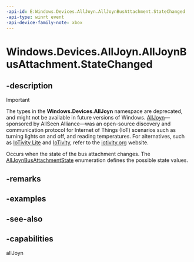 ```yaml
---
-api-id: E:Windows.Devices.AllJoyn.AllJoynBusAttachment.StateChanged
-api-type: winrt event
-api-device-family-note: xbox
---
```


<!-- Event syntax
public event Windows.Foundation.TypedEventHandler StateChanged<Windows.Devices.AllJoyn.AllJoynBusAttachment,  Windows.Devices.AllJoyn.AllJoynBusAttachmentStateChangedEventArgs>
-->

# Windows.Devices.AllJoyn.AllJoynBusAttachment.StateChanged

## -description

> [!IMPORTANT]
> The types in the **Windows.Devices.AllJoyn** namespace are deprecated, and might not be available in future versions of Windows. [AllJoyn](https://openconnectivity.org/technology/reference-implementation/alljoyn/)&mdash;sponsored by AllSeen Alliance&mdash;was an open-source discovery and communication protocol for Internet of Things (IoT) scenarios such as turning lights on and off, and reading temperatures. For alternatives, such as [IoTivity Lite](https://github.com/iotivity/iotivity-lite) and [IoTivity](https://github.com/iotivity/iotivity), refer to the [iotivity.org](https://iotivity.org/) website.

Occurs when the state of the bus attachment changes. The [AllJoynBusAttachmentState](alljoynbusattachmentstate.md) enumeration defines the possible state values.

## -remarks

## -examples

## -see-also


## -capabilities
allJoyn
